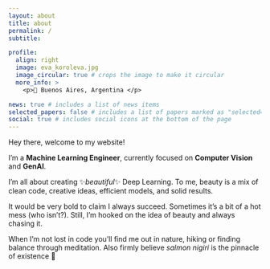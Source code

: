 ```yaml
---
layout: about
title: about
permalink: /
subtitle:

profile:
  align: right
  image: eva_koroleva.jpg
  image_circular: true # crops the image to make it circular
  more_info: >
    <p>📍 Buenos Aires, Argentina </p>

news: true # includes a list of news items
selected_papers: false # includes a list of papers marked as "selected={true}"
social: true # includes social icons at the bottom of the page
---
```


Hey there, welcome to my website!

I’m a **Machine Learning Engineer**, currently focused on **Computer Vision** and **GenAI**.

I’m all about creating ✨*beautiful*✨ Deep Learning. To me, beauty is a mix of clean code, creative ideas, efficient models, and solid results.

It would be very bold to claim I always succeed. Sometimes it’s a bit of a hot mess (who isn’t?). Still, I’m hooked on the idea of beauty and always chasing it.

When I’m not lost in code you’ll find me out in nature, hiking or finding balance through meditation. Also firmly believe *salmon nigiri* is the pinnacle of existence 🍣
